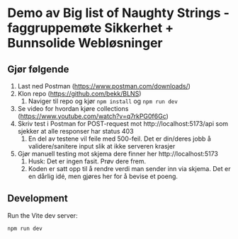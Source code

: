 # Demo av Big list of Naughty Strings - faggruppemøte Sikkerhet + Bunnsolide Webløsninger

## Gjør følgende
1. Last ned Postman (https://www.postman.com/downloads/)
2. Klon repo (https://github.com/bekk/BLNS)
   1. Naviger til repo og kjør `npm install` og `npm run dev`
3. Se video for hvordan kjøre collections (https://www.youtube.com/watch?v=q7rkPG0f6Gc)
4. Skriv test i Postman for POST-request mot http://localhost:5173/api som sjekker at alle responser har status 403
	1. En del av testene vil feile med 500-feil. Det er din/deres jobb å validere/sanitere input slik at ikke serveren krasjer
5. Gjør manuell testing mot skjema dere finner her http://localhost:5173
	1. Husk: Det er ingen fasit. Prøv dere frem.
	2. Koden er satt opp til å rendre verdi man sender inn via skjema. Det er en dårlig idé, men gjøres her for å bevise et poeng.

## Development

Run the Vite dev server:

```shellscript
npm run dev
```
